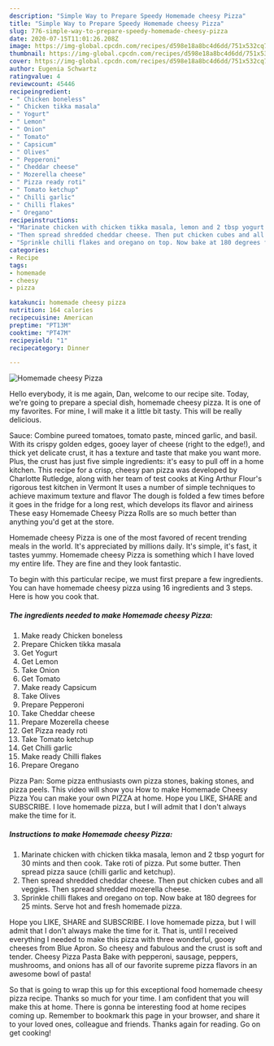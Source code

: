```yaml
---
description: "Simple Way to Prepare Speedy Homemade cheesy Pizza"
title: "Simple Way to Prepare Speedy Homemade cheesy Pizza"
slug: 776-simple-way-to-prepare-speedy-homemade-cheesy-pizza
date: 2020-07-15T11:01:26.208Z
image: https://img-global.cpcdn.com/recipes/d598e18a8bc4d6dd/751x532cq70/homemade-cheesy-pizza-recipe-main-photo.jpg
thumbnail: https://img-global.cpcdn.com/recipes/d598e18a8bc4d6dd/751x532cq70/homemade-cheesy-pizza-recipe-main-photo.jpg
cover: https://img-global.cpcdn.com/recipes/d598e18a8bc4d6dd/751x532cq70/homemade-cheesy-pizza-recipe-main-photo.jpg
author: Eugenia Schwartz
ratingvalue: 4
reviewcount: 45446
recipeingredient:
- " Chicken boneless"
- " Chicken tikka masala"
- " Yogurt"
- " Lemon"
- " Onion"
- " Tomato"
- " Capsicum"
- " Olives"
- " Pepperoni"
- " Cheddar cheese"
- " Mozerella cheese"
- " Pizza ready roti"
- " Tomato ketchup"
- " Chilli garlic"
- " Chilli flakes"
- " Oregano"
recipeinstructions:
- "Marinate chicken with chicken tikka masala, lemon and 2 tbsp yogurt for 30 mints and then cook. Take roti of pizza. Put some butter. Then spread pizza sauce (chilli garlic and ketchup)."
- "Then spread shredded cheddar cheese. Then put chicken cubes and all veggies. Then spread shredded mozerella cheese."
- "Sprinkle chilli flakes and oregano on top. Now bake at 180 degrees for 25 mints. Serve hot and fresh homemade pizza."
categories:
- Recipe
tags:
- homemade
- cheesy
- pizza

katakunci: homemade cheesy pizza 
nutrition: 164 calories
recipecuisine: American
preptime: "PT13M"
cooktime: "PT47M"
recipeyield: "1"
recipecategory: Dinner

---
```



![Homemade cheesy Pizza](https://img-global.cpcdn.com/recipes/d598e18a8bc4d6dd/751x532cq70/homemade-cheesy-pizza-recipe-main-photo.jpg)

Hello everybody, it is me again, Dan, welcome to our recipe site. Today, we're going to prepare a special dish, homemade cheesy pizza. It is one of my favorites. For mine, I will make it a little bit tasty. This will be really delicious.

Sauce: Combine pureed tomatoes, tomato paste, minced garlic, and basil. With its crispy golden edges, gooey layer of cheese (right to the edge!), and thick yet delicate crust, it has a texture and taste that make you want more. Plus, the crust has just five simple ingredients: it&#39;s easy to pull off in a home kitchen. This recipe for a crisp, cheesy pan pizza was developed by Charlotte Rutledge, along with her team of test cooks at King Arthur Flour&#39;s rigorous test kitchen in Vermont It uses a number of simple techniques to achieve maximum texture and flavor The dough is folded a few times before it goes in the fridge for a long rest, which develops its flavor and airiness These easy Homemade Cheesy Pizza Rolls are so much better than anything you&#39;d get at the store.

Homemade cheesy Pizza is one of the most favored of recent trending meals in the world. It's appreciated by millions daily. It's simple, it's fast, it tastes yummy. Homemade cheesy Pizza is something which I have loved my entire life. They are fine and they look fantastic.


To begin with this particular recipe, we must first prepare a few ingredients. You can have homemade cheesy pizza using 16 ingredients and 3 steps. Here is how you cook that.

<!--inarticleads1-->

##### The ingredients needed to make Homemade cheesy Pizza:

1. Make ready  Chicken boneless
1. Prepare  Chicken tikka masala
1. Get  Yogurt
1. Get  Lemon
1. Take  Onion
1. Get  Tomato
1. Make ready  Capsicum
1. Take  Olives
1. Prepare  Pepperoni
1. Take  Cheddar cheese
1. Prepare  Mozerella cheese
1. Get  Pizza ready roti
1. Take  Tomato ketchup
1. Get  Chilli garlic
1. Make ready  Chilli flakes
1. Prepare  Oregano


Pizza Pan: Some pizza enthusiasts own pizza stones, baking stones, and pizza peels. This video will show you How to make Homemade Cheesy Pizza You can make your own PIZZA at home. Hope you LIKE, SHARE and SUBSCRIBE. I love homemade pizza, but I will admit that I don&#39;t always make the time for it. 

<!--inarticleads2-->

##### Instructions to make Homemade cheesy Pizza:

1. Marinate chicken with chicken tikka masala, lemon and 2 tbsp yogurt for 30 mints and then cook. Take roti of pizza. Put some butter. Then spread pizza sauce (chilli garlic and ketchup).
1. Then spread shredded cheddar cheese. Then put chicken cubes and all veggies. Then spread shredded mozerella cheese.
1. Sprinkle chilli flakes and oregano on top. Now bake at 180 degrees for 25 mints. Serve hot and fresh homemade pizza.


Hope you LIKE, SHARE and SUBSCRIBE. I love homemade pizza, but I will admit that I don&#39;t always make the time for it. That is, until I received everything I needed to make this pizza with three wonderful, gooey cheeses from Blue Apron. So cheesy and fabulous and the crust is soft and tender. Cheesy Pizza Pasta Bake with pepperoni, sausage, peppers, mushrooms, and onions has all of our favorite supreme pizza flavors in an awesome bowl of pasta! 

So that is going to wrap this up for this exceptional food homemade cheesy pizza recipe. Thanks so much for your time. I am confident that you will make this at home. There is gonna be interesting food at home recipes coming up. Remember to bookmark this page in your browser, and share it to your loved ones, colleague and friends. Thanks again for reading. Go on get cooking!
